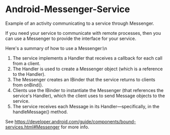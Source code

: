 Android-Messenger-Service
=========================

Example of an activity communicating to a service through Messenger.

If you need your service to communicate with remote processes, then you can use a Messenger to provide the interface
for your service. 

Here's a summary of how to use a Messenger:\n
  1) The service implements a Handler that receives a callback for each call from a client.
  2) The Handler is used to create a Messenger object (which is a reference to the Handler).
  3) The Messenger creates an IBinder that the service returns to clients from onBind().
  4) Clients use the IBinder to instantiate the Messenger (that references the service's Handler),
     which the client uses to send Message objects to the service.
  5) The service receives each Message in its Handler—specifically, in the handleMessage() method.
  
  See https://developer.android.com/guide/components/bound-services.html#Messenger for more info.
